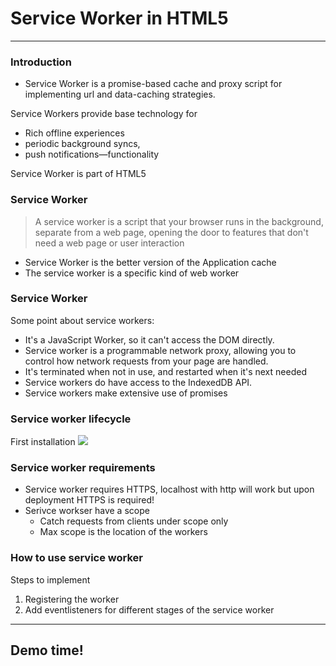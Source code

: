 # Service Worker in HTML5

---

### Introduction

* Service Worker is a promise-based cache and proxy script for implementing
url and data-caching strategies. 

Service Workers provide base technology for
* Rich offline experiences
* periodic background syncs, 
* push notifications—functionality

Service Worker is part of HTML5

### Service Worker

> A service worker is a script that your browser runs in the background, 
> separate from a web page, opening the door to features that don't need a 
> web page or user interaction

* Service Worker is the better version of the Application cache
* The service worker is a specific kind of web worker

### Service Worker

Some point about service workers:
* It's a JavaScript Worker, so it can't access the DOM directly.
* Service worker is a programmable network proxy, allowing you to control how network requests from your page are handled.
* It's terminated when not in use, and restarted when it's next needed
* Service workers do have access to the IndexedDB API.
* Service workers make extensive use of promises

### Service worker lifecycle

First installation
<img src="./images/sw-lifecylce.png"/>


### Service worker requirements

* Service worker requires HTTPS, localhost with http will work but 
upon deployment HTTPS is required!
* Serivce workser have a scope
    * Catch requests from clients under scope only
    * Max scope is the location of the workers

### How to use service worker
 
Steps to implement 
1. Registering the worker
2. Add eventlisteners for different stages of the service worker

---
<!-- .slide: data-background="url('images/demo.jpg')" --> 
<!-- .slide: class="lab" -->
## Demo time!



